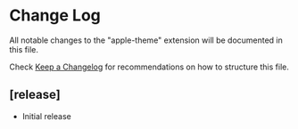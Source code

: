 # Change Log

All notable changes to the "apple-theme" extension will be documented in this file.

Check [Keep a Changelog](http://keepachangelog.com/) for recommendations on how to structure this file.

## [release]

- Initial release
